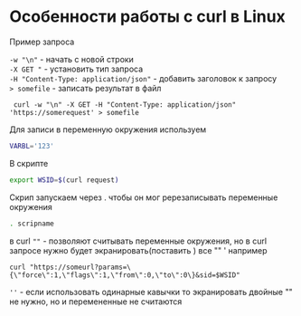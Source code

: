 # Особенности работы с curl в Linux

Пример запроса

`-w "\n"` - начать с новой строки\
`-X GET "` - установить тип запроса\
`-H "Content-Type: application/json"` - добавить заголовок к запросу\
`> somefile` - записать результат в файл


```
 curl -w "\n" -X GET -H "Content-Type: application/json" 'https://somerequest' > somefile
```

Для записи в переменную окружения используем 
```bash
VARBL='123'
```

В скрипте
```bash
export WSID=$(curl request)
```

Скрип запускаем через . чтобы он мог ререзаписывать переменные окружения
```bash
. scripname
```

в curl 
`""` - позволяют считывать переменные окружения, но в curl запросе нужно будет экранировать(поставить \) все "" ' например

`
curl "https://someurl?params=\{\"force\":1,\"flags\":1,\"from\":0,\"to\":0\}&sid=$WSID"
`

`''` - если использовать одинарные кавычки то экранировать двойные "" не нужно, но и перемененные не считаются
